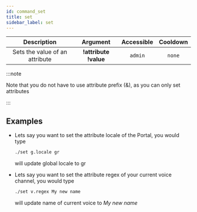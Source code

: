 ```yaml
---
id: command_set
title: set
sidebar_label: set
---
```


|          Description           |       Argument        | Accessible | Cooldown |
| :----------------------------: | :-------------------: | :--------: | :------: |
| Sets the value of an attribute | __!attribute !value__ |  `admin`   |  `none`  |

:::note

Note that you do not have to use attribute prefix (&), as you can only set attributes

:::

## Examples

* Lets say you want to set the attribute locale of the Portal, you would type
    ```bash
    ./set g.locale gr
    ```

    will update global locale to gr

* Lets say you want to set the attribute regex of your current voice channel, you would type
    ```bash
    ./set v.regex My new name
    ```

    will update name of current voice to _My new name_